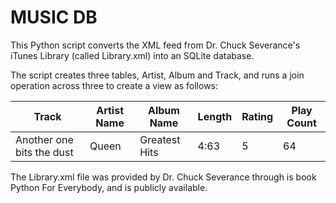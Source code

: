 # MUSIC DB  
This Python script converts the XML feed from Dr. Chuck Severance's iTunes Library (called Library.xml)
into an SQLite database.  

The script creates three tables, Artist, Album and Track, and runs
a join operation across three to create a view as follows:  

Track | Artist Name | Album Name | Length | Rating | Play Count |  
---| ---| ---| --- | ---- | --- |  
Another one bits the dust | Queen | Greatest Hits | 4:63 | 5 | 64 |  
  
The Library.xml file was provided by Dr. Chuck Severance through is book
Python For Everybody, and is publicly available. 

